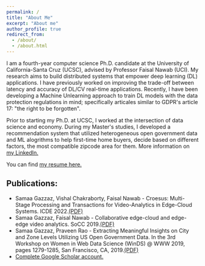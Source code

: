 ```yaml
---
permalink: /
title: "About Me"
excerpt: "About me"
author_profile: true
redirect_from: 
  - /about/
  - /about.html
---
```

I am a fourth-year computer science Ph.D. candidate at the University of California-Santa Cruz (UCSC), advised by Professor Faisal Nawab (UCI). My research aims to build distributed systems that empower deep learning (DL) applications. I have previously worked on improving the trade-off between latency and accuracy of DL/CV real-time applications. Recently, I have been developing a Machine Unlearning approach to train DL models with the data protection regulations in mind; specifically articales similar to GDPR's article 17: "the right to be forgotten".

Prior to starting my Ph.D. at UCSC, I worked at the intersection of data science and economy. During my Master's studies, I developed a recommendation system that utilized heterogeneous open government data and ML alogrithms to help first-time home buyers, decide based on different factors, the most compatible zipcode area for them. More information on <a href="https://www.linkedin.com/in/samaa-gazzaz/">my LinkedIn.</a>

You can find <a href="https://drive.google.com/file/d/1bcTRuIeSkkwLMp52jc2FmmRPIzdaLjfc/view?usp=share_link">my resume here.</a>

<h2>Publications:</h2>
<ul>
  <li>
    Samaa Gazzaz,  Vishal Chakraborty, Faisal Nawab - Croesus: Multi-Stage Processing and Transactions for Video-Analytics in Edge-Cloud Systems. ICDE 2022.<a href="https://arxiv.org/pdf/2201.00063.pdf">(PDF)</a>
  </li>
  <li>
    Samaa Gazzaz, Faisal Nawab - Collaborative edge-cloud and edge-edge video analytics. SoCC 2019.<a href="https://dl.acm.org/doi/pdf/10.1145/3357223.3366024">(PDF)</a>
  </li>
  <li>
    Samaa Gazzaz, Praveen Rao - Extracting Meaningful Insights on City and Zone Levels Utilizing US Open Government Data. In the 3rd Workshop on Women in Web Data Science (WinDS) @ WWW 2019, pages 1279-1285, San Francisco, CA, 2019.<a href="http://r.web.umkc.edu/raopr/OGDXplor-WinDS-2019.pdf">(PDF)</a>
  </li>
  <li>
    <a href="https://scholar.google.com/citations?user=r00XpjcAAAAJ&hl=en">Complete Google Scholar account.</a>
  </li>
</ul>

